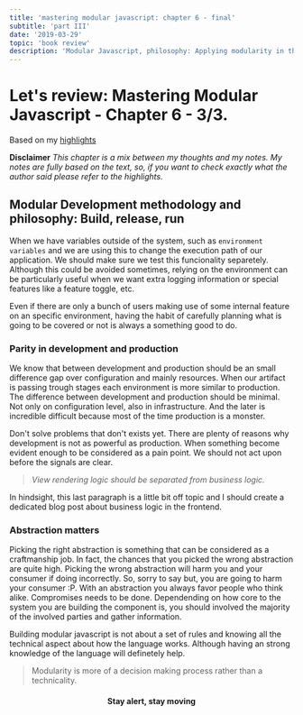 ```yaml
---
title: 'mastering modular javascript: chapter 6 - final'
subtitle: 'part III'
date: '2019-03-29'
topic: 'book review'
description: 'Modular Javascript, philosophy: Applying modularity in the build process and outside of your core systems'
---
```


# Let's review: Mastering Modular Javascript - Chapter 6 - 3/3.

Based on my [highlights](https://github.com/neomaxzero/m-quickreview/blob/master/mastering-modular-js/chapter-06.md)

**Disclaimer**
*This chapter is a mix between my thoughts and my notes.
My notes are fully based on the text, so, if you want to check exactly what the author said please refer to the highlights.*

## Modular Development methodology and philosophy: Build, release, run

When we have variables outside of the system, such as `environment variables` and we are using this to change the execution path of our application. We should make sure we test this funcionality separetely. Although this could be avoided sometimes, relying on the environment can be particularly useful when we want extra logging information or special features like a feature toggle, etc.

Even if there are only a bunch of users making use of some internal feature on an specific environment, having the habit of carefully planning what is going to be covered or not is always a something good to do.

### Parity in development and production

We know that between development and production should be an small difference gap over configuration and mainly resources. When our artifact is passing trough stages each environment is more similar to production. The difference between development and production should be minimal. Not only on configuration level, also in infrastructure. And the later is incredible difficult because most of the time production is a monster. 

Don't solve problems that don't exists yet. There are plenty of reasons why development is not as powerful as production. When something become evident enough to be considered as a pain point. We should not act upon before the signals are clear.

> *View rendering logic should be separated from business logic.*

In hindsight, this last paragraph is a little bit off topic and I should create a dedicated blog post about business logic in the frontend.

### Abstraction matters

Picking the right abstraction is something that can be considered as a craftmanship job. In fact, the chances that you picked the wrong abstraction are quite high. Picking the wrong abstraction will harm you and your consumer if doing incorrectly. So, sorry to say but, you are going to harm your consumer :P. With an abstraction you always favor people who think alike. Compromises needs to be done. Dependending on how core to the system you are building the component is, you should involved the majority of the involved parties and gather information. 

Building modular javascript is not about a set of rules and knowing all the technical aspect about how the language works. Although having an strong knowledge of the language will definetely help. 

> Modularity is more of a decision making process rather than a technicality.

<h4 align="center" styles="text-weight: bold">
  Stay alert, stay moving
</h4>
